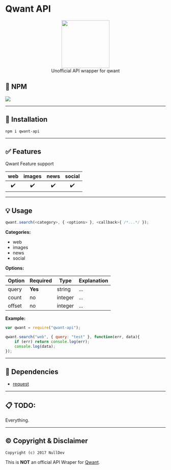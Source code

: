 # Qwant API

<p align="center">
<img height="150" width="auto" src="https://www.qwant.com/favicon.png" /><br>
Unofficial API wrapper for qwant
</p>

## :postbox: NPM

[![](https://nodei.co/npm/qwant-api.svg?downloads=true&downloadRank=true&stars=true)](https://www.npmjs.com/package/qwant-api)

<hr>

## :wrench: Installation

```Assembly
npm i qwant-api
```

<hr>

## :white_check_mark: Features

Qwant Feature support
  
| web | images | news | social |
| :---: | :---: | :---: | :---: |
| :heavy_check_mark: | :heavy_check_mark: | :heavy_check_mark: | :heavy_check_mark: |

<hr>

## :bulb: Usage

```javascript
qwant.search(<category>, { <options> }, <callback>{ /*...*/ });
```

**Categories:**

- web
- images
- news
- social

**Options:**

| Option | Required | Type | Explanation |
|--------|----------|------|-------------|
| query | **Yes** | string | ... |
| count | no | integer | ... |
| offset | no | integer | ... |

**Example:**

```Javascript
var qwant = require("qwant-api");

qwant.search("web", { query: "test" }, function(err, data){
    if (err) return console.log(err);
    console.log(data);
});
```

<hr>

## :nut_and_bolt: Dependencies

- [request](https://www.npmjs.com/package/request)

<hr>

## :clipboard: TODO:

Everything.

<hr>

## :copyright: Copyright & Disclaimer

`Copyright (c) 2017 NullDev`

This is **NOT** an official API Wraper for [Qwant](http://qwant.com).
